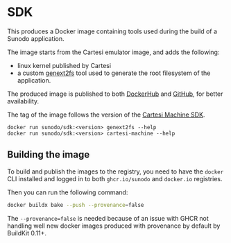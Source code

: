 # SDK

This produces a Docker image containing tools used during the build of a Sunodo application.

The image starts from the Cartesi emulator image, and adds the following:

-   linux kernel published by Cartesi
-   a custom [genext2fs](https://github.com/cartesi/genext2fs/tree/next) tool used to generate the root filesystem of the application.

The produced image is published to both [DockerHub](https://hub.docker.com/repository/docker/sunodo/sdk/general) and [GitHub](https://github.com/orgs/sunodo/packages/container/package/sdk), for better availability.

The tag of the image follows the version of the [Cartesi Machine SDK](https://github.com/cartesi/machine-emulator-sdk/tags).

```shell
docker run sunodo/sdk:<version> genext2fs --help
docker run sunodo/sdk:<version> cartesi-machine --help
```

## Building the image

To build and publish the images to the registry, you need to have the `docker` CLI installed and logged in to both `ghcr.io/sunodo` and `docker.io` registries.

Then you can run the following command:

```bash
docker buildx bake --push --provenance=false
```

The `--provenance=false` is needed because of an issue with GHCR not handling well new docker images produced with provenance by default by BuildKit 0.11+.
